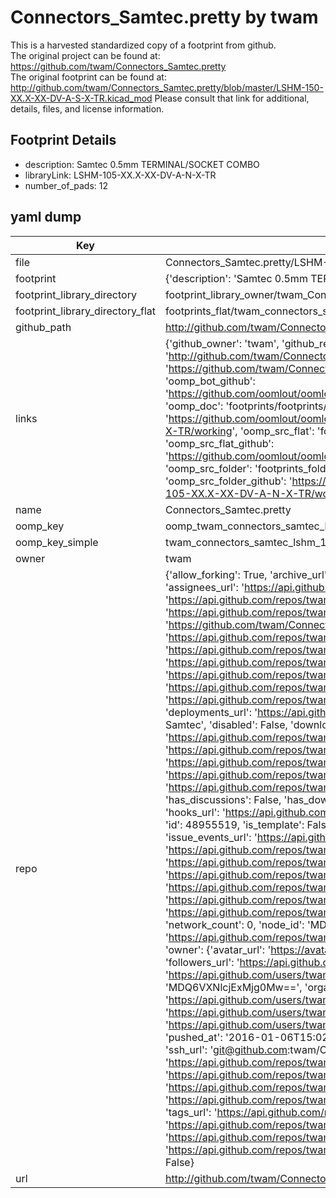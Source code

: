 # Connectors_Samtec.pretty by twam  
This is a harvested standardized copy of a footprint from github.  
The original project can be found at:  
https://github.com/twam/Connectors_Samtec.pretty  
The original footprint can be found at:
http://github.com/twam/Connectors_Samtec.pretty/blob/master/LSHM-150-XX.X-XX-DV-A-S-X-TR.kicad_mod
Please consult that link for additional, details, files, and license information.  
## Footprint Details
* description: Samtec 0.5mm TERMINAL/SOCKET COMBO  
* libraryLink: LSHM-105-XX.X-XX-DV-A-N-X-TR  
* number_of_pads: 12  
## yaml dump  
| Key | Value |  
| --- | --- |  
| file | Connectors_Samtec.pretty/LSHM-105-XX.X-XX-DV-A-N-X-TR.kicad_mod |  
| footprint | {'description': 'Samtec 0.5mm TERMINAL/SOCKET COMBO', 'libraryLink': 'LSHM-105-XX.X-XX-DV-A-N-X-TR', 'number_of_pads': 12} |  
| footprint_library_directory | footprint_library_owner/twam_Connectors_Samtec.pretty |  
| footprint_library_directory_flat | footprints_flat/twam_connectors_samtec_lshm_105_xx_x_xx_dv_a_n_x_tr/working |  
| github_path | http://github.com/twam/Connectors_Samtec.pretty/blob/master/LSHM-105-XX.X-XX-DV-A-N-X-TR.kicad_mod |  
| links | {'github_owner': 'twam', 'github_repo_name': 'Connectors_Samtec.pretty', 'github_src': 'http://github.com/twam/Connectors_Samtec.pretty/blob/master/LSHM-150-XX.X-XX-DV-A-S-X-TR.kicad_mod', 'github_src_repo': 'https://github.com/twam/Connectors_Samtec.pretty', 'oomp_bot': 'footprints/twam_connectors_samtec_lshm_105_xx_x_xx_dv_a_n_x_tr/working', 'oomp_bot_github': 'https://github.com/oomlout/oomlout_oomp_footprint_bot/tree/main/footprints/twam_connectors_samtec_lshm_105_xx_x_xx_dv_a_n_x_tr/working', 'oomp_doc': 'footprints/footprints/twam/Connectors_Samtec/LSHM-105-XX.X-XX-DV-A-N-X-TR/working/', 'oomp_doc_github': 'https://github.com/oomlout/oomlout_oomp_footprint_doc/tree/main/footprints/footprints/twam/Connectors_Samtec/LSHM-105-XX.X-XX-DV-A-N-X-TR/working', 'oomp_src_flat': 'footprints_flat/footprints_flat/twam_connectors_samtec_lshm_105_xx_x_xx_dv_a_n_x_tr/working', 'oomp_src_flat_github': 'https://github.com/oomlout/oomlout_oomp_footprint_src/tree/main/footprints_flat/twam_connectors_samtec_lshm_105_xx_x_xx_dv_a_n_x_tr/working', 'oomp_src_folder': 'footprints_folder/footprints_folder/twam/Connectors_Samtec/LSHM-105-XX.X-XX-DV-A-N-X-TR/working', 'oomp_src_folder_github': 'https://github.com/oomlout/oomlout_oomp_footprint_src/tree/main/footprints_folder/twam/Connectors_Samtec/LSHM-105-XX.X-XX-DV-A-N-X-TR/working'} |  
| name | Connectors_Samtec.pretty |  
| oomp_key | oomp_twam_connectors_samtec_lshm_105_xx_x_xx_dv_a_n_x_tr |  
| oomp_key_simple | twam_connectors_samtec_lshm_105_xx_x_xx_dv_a_n_x_tr |  
| owner | twam |  
| repo | {'allow_forking': True, 'archive_url': 'https://api.github.com/repos/twam/Connectors_Samtec.pretty/{archive_format}{/ref}', 'archived': True, 'assignees_url': 'https://api.github.com/repos/twam/Connectors_Samtec.pretty/assignees{/user}', 'blobs_url': 'https://api.github.com/repos/twam/Connectors_Samtec.pretty/git/blobs{/sha}', 'branches_url': 'https://api.github.com/repos/twam/Connectors_Samtec.pretty/branches{/branch}', 'clone_url': 'https://github.com/twam/Connectors_Samtec.pretty.git', 'collaborators_url': 'https://api.github.com/repos/twam/Connectors_Samtec.pretty/collaborators{/collaborator}', 'comments_url': 'https://api.github.com/repos/twam/Connectors_Samtec.pretty/comments{/number}', 'commits_url': 'https://api.github.com/repos/twam/Connectors_Samtec.pretty/commits{/sha}', 'compare_url': 'https://api.github.com/repos/twam/Connectors_Samtec.pretty/compare/{base}...{head}', 'contents_url': 'https://api.github.com/repos/twam/Connectors_Samtec.pretty/contents/{+path}', 'contributors_url': 'https://api.github.com/repos/twam/Connectors_Samtec.pretty/contributors', 'created_at': '2016-01-03T18:04:38Z', 'default_branch': 'master', 'deployments_url': 'https://api.github.com/repos/twam/Connectors_Samtec.pretty/deployments', 'description': 'KiCad footprints for connectors from Samtec', 'disabled': False, 'downloads_url': 'https://api.github.com/repos/twam/Connectors_Samtec.pretty/downloads', 'events_url': 'https://api.github.com/repos/twam/Connectors_Samtec.pretty/events', 'fork': False, 'forks': 0, 'forks_count': 0, 'forks_url': 'https://api.github.com/repos/twam/Connectors_Samtec.pretty/forks', 'full_name': 'twam/Connectors_Samtec.pretty', 'git_commits_url': 'https://api.github.com/repos/twam/Connectors_Samtec.pretty/git/commits{/sha}', 'git_refs_url': 'https://api.github.com/repos/twam/Connectors_Samtec.pretty/git/refs{/sha}', 'git_tags_url': 'https://api.github.com/repos/twam/Connectors_Samtec.pretty/git/tags{/sha}', 'git_url': 'git://github.com/twam/Connectors_Samtec.pretty.git', 'has_discussions': False, 'has_downloads': True, 'has_issues': True, 'has_pages': False, 'has_projects': True, 'has_wiki': True, 'homepage': '', 'hooks_url': 'https://api.github.com/repos/twam/Connectors_Samtec.pretty/hooks', 'html_url': 'https://github.com/twam/Connectors_Samtec.pretty', 'id': 48955519, 'is_template': False, 'issue_comment_url': 'https://api.github.com/repos/twam/Connectors_Samtec.pretty/issues/comments{/number}', 'issue_events_url': 'https://api.github.com/repos/twam/Connectors_Samtec.pretty/issues/events{/number}', 'issues_url': 'https://api.github.com/repos/twam/Connectors_Samtec.pretty/issues{/number}', 'keys_url': 'https://api.github.com/repos/twam/Connectors_Samtec.pretty/keys{/key_id}', 'labels_url': 'https://api.github.com/repos/twam/Connectors_Samtec.pretty/labels{/name}', 'language': 'Python', 'languages_url': 'https://api.github.com/repos/twam/Connectors_Samtec.pretty/languages', 'license': None, 'merges_url': 'https://api.github.com/repos/twam/Connectors_Samtec.pretty/merges', 'milestones_url': 'https://api.github.com/repos/twam/Connectors_Samtec.pretty/milestones{/number}', 'mirror_url': None, 'name': 'Connectors_Samtec.pretty', 'network_count': 0, 'node_id': 'MDEwOlJlcG9zaXRvcnk0ODk1NTUxOQ==', 'notifications_url': 'https://api.github.com/repos/twam/Connectors_Samtec.pretty/notifications{?since,all,participating}', 'open_issues': 0, 'open_issues_count': 0, 'owner': {'avatar_url': 'https://avatars.githubusercontent.com/u/112843?v=4', 'events_url': 'https://api.github.com/users/twam/events{/privacy}', 'followers_url': 'https://api.github.com/users/twam/followers', 'following_url': 'https://api.github.com/users/twam/following{/other_user}', 'gists_url': 'https://api.github.com/users/twam/gists{/gist_id}', 'gravatar_id': '', 'html_url': 'https://github.com/twam', 'id': 112843, 'login': 'twam', 'node_id': 'MDQ6VXNlcjExMjg0Mw==', 'organizations_url': 'https://api.github.com/users/twam/orgs', 'received_events_url': 'https://api.github.com/users/twam/received_events', 'repos_url': 'https://api.github.com/users/twam/repos', 'site_admin': False, 'starred_url': 'https://api.github.com/users/twam/starred{/owner}{/repo}', 'subscriptions_url': 'https://api.github.com/users/twam/subscriptions', 'type': 'User', 'url': 'https://api.github.com/users/twam'}, 'private': False, 'pulls_url': 'https://api.github.com/repos/twam/Connectors_Samtec.pretty/pulls{/number}', 'pushed_at': '2016-01-06T15:02:41Z', 'releases_url': 'https://api.github.com/repos/twam/Connectors_Samtec.pretty/releases{/id}', 'size': 11, 'ssh_url': 'git@github.com:twam/Connectors_Samtec.pretty.git', 'stargazers_count': 0, 'stargazers_url': 'https://api.github.com/repos/twam/Connectors_Samtec.pretty/stargazers', 'statuses_url': 'https://api.github.com/repos/twam/Connectors_Samtec.pretty/statuses/{sha}', 'subscribers_count': 3, 'subscribers_url': 'https://api.github.com/repos/twam/Connectors_Samtec.pretty/subscribers', 'subscription_url': 'https://api.github.com/repos/twam/Connectors_Samtec.pretty/subscription', 'svn_url': 'https://github.com/twam/Connectors_Samtec.pretty', 'tags_url': 'https://api.github.com/repos/twam/Connectors_Samtec.pretty/tags', 'teams_url': 'https://api.github.com/repos/twam/Connectors_Samtec.pretty/teams', 'temp_clone_token': None, 'topics': [], 'trees_url': 'https://api.github.com/repos/twam/Connectors_Samtec.pretty/git/trees{/sha}', 'updated_at': '2023-01-28T21:18:08Z', 'url': 'https://api.github.com/repos/twam/Connectors_Samtec.pretty', 'visibility': 'public', 'watchers': 0, 'watchers_count': 0, 'web_commit_signoff_required': False} |  
| url | http://github.com/twam/Connectors_Samtec.pretty |  

